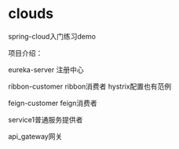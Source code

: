# clouds
spring-cloud入门练习demo

项目介绍：
 
 eureka-server 注册中心
 
 ribbon-customer ribbon消费者 hystrix配置也有范例
 
 feign-customer feign消费者
 
 service1普通服务提供者
 
 api_gateway网关
